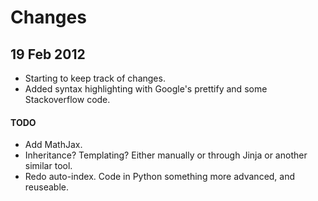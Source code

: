 Changes
=======

## 19 Feb 2012
* Starting to keep track of changes.
* Added syntax highlighting with Google's prettify and some Stackoverflow code.

#### TODO
* Add MathJax.
* Inheritance? Templating? Either manually or through Jinja or another similar tool.
* Redo auto-index. Code in Python something more advanced, and reuseable.